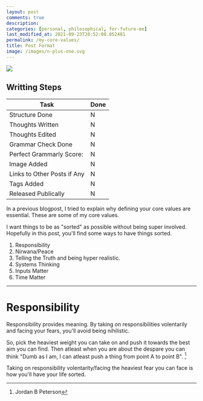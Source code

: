 ```yaml
---
layout: post
comments: true
description:
categories: [personal, philosophical, for-future-me]
last_modified_at: 2021-09-23T20:52:08.052481
permalink: /my-core-values/
title: Post Format
image: /images/n-plus-one.svg
---
```

![](/images/switch-jobs.jpg)

## Writting Steps

| Task                        | Done |
|-----------------------------|------|
| Structure Done              | N    |
| Thoughts Written            | N    |
| Thoughts Edited             | N    |
| Grammar Check Done          | N    |
| Perfect Grammarly Score:    | N    |
| Image Added                 | N    |
| Links to Other Posts if Any | N    |
| Tags Added                  | N    |
| Released Publically         | N    |

In a previous blogpost, I tried to explain why defining your core values are essential. These are some of my core values.

I want things to be as "sorted" as possible without being super involved. Hopefully in this post, you'll find some ways to have things sorted. 

1. Responsibility
2. Nirwana/Peace
3. Telling the Truth and being hyper realistic.
4. Systems Thinking
5. Inputs Matter
6. Time Matter

***

# Responsibility

Responsibility provides meaning. By taking on responsibilities volentarily and facing your fears, you'll avoid being nihilistic. 

So, pick the heaviest weight you can take on and push it towards the best aim you can find. Then atleast when you are about the despare you can think "Dumb as I am, I can atleast push a thing from point A to point B". [^1]

Taking on responsibility volentarity/facing the heaviest fear you can face is how you'll have your life sorted.

[^1]: Jordan B Peterson